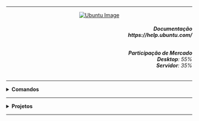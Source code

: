 ----

<div align="Center"> 
<a 
  href="https://github.com/n3ur0cr45h/Ubuntu/blob/main/Ubuntu.png"> <img src="https://raw.githubusercontent.com/n3ur0cr45h/Ubuntu/main/Ubuntu.png" alt="Ubuntu Image">
</a>
</div>

<div align="Right">
<h6>
<strong>Documentação</strong>
<br><strong>https://help.ubuntu.com/</strong>
</h6>  
</div>


<div align="Right">
<h6>
<strong>Participação de Mercado</strong>
<br><strong>Desktop</strong>: 55%
<br><strong>Servidor</strong>: 35%
</h6>  
</div>

----

<details>
  <summary><b> Comandos </b></summary>
<div align="Left"> 
<br>
  
<h5><b> 1. Mudança de Layout de Teclado:</h5></b> 
<code>loadkeys br
vi /etc/default/keyboard
XKBLAYOUT="br"</code>

   
<h5><b> 2. Mudança de Horário:</h5></b> 
 <code>timedatectl list-timezones | grep (Estado / País que deseja)
 timedatectl set-timezone America/Sao_Paulo && date
</code>

<h5><b> 3. Listar Pacotes Instalados:</h5></b> 
 <code>dpkg --list</code>
   
</div> 
</details>

----

<details>
  <summary><b> Projetos </b></summary>
<div align="Center"> 
<br>

  
|  ID  | Título                    | Descrição                                                                        | 
| ---- | ------------------------- | ---------------------------------------------------------------------------------| 
|  01  | WebServer Apache2 - PHP   | Criação de um Servidor Web  com páginas em PHP                                   |
|  02  | Redirecionamentos         | Realizar Redirecionamentos de Domínios com Nginx e Apache2                       |
|  03  | VPN com OpenVPN           | Criar um Servidor VPN e um Host que consiga se Conectar ao Servidor              | 
|  04  | Servidor Samba            | Criar um Servidor Samba e tentar a conexão / alteração via Cliente Windows       | 
|  05  | Mudança de Terminal       | Mudar a cor do e das informações que aparecem no terminal / VIM / VI             | 
|  06  | Automação Backup c/ RSync | Realizar Múltiplos Backups em Diretórios Diferentes com RSync                    | 
|  07  | Nagios                    | Instalar e configurar com sucesso o Nagios para iniciar o monitoramento          | 
|  08  | Servidor Teste com Docker | Instalar e configurar o Docker para criar um ambiente de desenvolvimento         | 
|  09  | Servidor MySQL            | Criar um Servidor MySQL e Criar um Banco de Teste                                |
|  10  | Kubernetes e Nginx        | Criar um pod e expor o serviço Nginx usando o Kubernetes                         | 
|  11  | Servidor de E-mail        | Criar um servidor de e-mail e testar o envio a partir dele                       | 

</div> 
</details>

----

